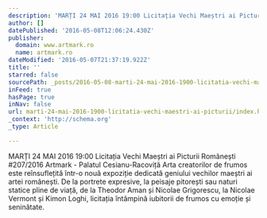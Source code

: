 ```yaml
---
description: 'MARȚI 24 MAI 2016 19:00 Licitația Vechi Maeștri ai Picturii Românești #207/2016 Artmark - Palatul Cesianu-Racoviță Arta creatorilor de frumos este reînsuflețită într-o nouă expoziție dedicată geniului vechilor maeștri ai artei românești. De la portrete expresive, la peisaje pitorești sau naturi statice pline de viață, de la Theodor Aman și Nicolae Grigorescu, la Nicolae Vermont și Kimon Loghi, licitația întâmpină iubitorii de frumos cu emoție și seninătate.'
author: []
datePublished: '2016-05-08T12:06:24.430Z'
publisher:
  domain: www.artmark.ro
  name: artmark.ro
dateModified: '2016-05-07T21:37:19.922Z'
title: ''
starred: false
sourcePath: _posts/2016-05-08-marti-24-mai-2016-1900-licitatia-vechi-maestri-ai-picturii.md
inFeed: true
hasPage: true
inNav: false
url: marti-24-mai-2016-1900-licitatia-vechi-maestri-ai-picturii/index.html
_context: 'http://schema.org'
_type: Article

---
```

MARȚI 24 MAI 2016 19:00 Licitația Vechi Maeștri ai Picturii Românești \#207/2016 Artmark - Palatul Cesianu-Racoviță Arta creatorilor de frumos este reînsuflețită într-o nouă expoziție dedicată geniului vechilor maeștri ai artei românești. De la portrete expresive, la peisaje pitorești sau naturi statice pline de viață, de la Theodor Aman și Nicolae Grigorescu, la Nicolae Vermont și Kimon Loghi, licitația întâmpină iubitorii de frumos cu emoție și seninătate.